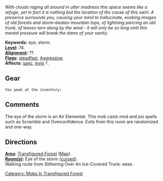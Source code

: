 *With clouds raging all around in utter madness this space seems like a
refuge, yet in fact it is nothing but the location of the cause of this
swirl. A presence surrounds you, causing your mind to hallucinate,
evoking images of old forests and storm-beaten mountain tops, of
lightning piercing an old trunk, of leaves torn along by the wind - it
will only be so long until this mental pressure will break the dams of
your sanity.*

**Keywords:** eye, storm.  
**[Level](Level "wikilink"):** 74.  
**[Alignment](Alignment "wikilink"):** ??.  
**[Flags](:Category:_Mob_Types "wikilink"):**
[steadfast](Sentinel_Mobs "wikilink"),
[Aggressive](Aggressive "wikilink").  
**Affects:** [sanc](Sanctuary "wikilink"), [invis](invis "wikilink")
?.  

## Gear

`You peek at the inventory:`

## Comments

The eye of the storm is an Air Elemental. This mob casts mnd and psi
spells such as Scramble and Overconfidence. Exits from this room are
randomized and one-way.

## Directions

**[Area](:Category:_Areas "wikilink"):** [Transfigured
Forest](:Category:_Transfigured_Forest "wikilink")
([Map](Transfigured_Forest_Map "wikilink")).  
**[Room(s)](:Category:_Rooms "wikilink"):** Eye of the storm
([cursed](Cursed_Rooms "wikilink")).  
Walking route from Slithering Over An Ice-Covered Trunk: eeee.

[Category: Mobs In Transfigured
Forest](Category:_Mobs_In_Transfigured_Forest "wikilink")
